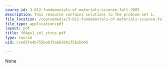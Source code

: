 ```yaml
---
course_id: 3-012-fundamentals-of-materials-science-fall-2005
description: This resource contains solutions to the problem set 1.
file_location: /coursemedia/3-012-fundamentals-of-materials-science-fall-2005/cced5fe4b755beb75ab61b41f5b1bb45_f04ps1_sol_struc.pdf
file_type: application/pdf
layout: pdf
title: f04ps1_sol_struc.pdf
type: course
uid: cced5fe4b755beb75ab61b41f5b1bb45

---
```

None